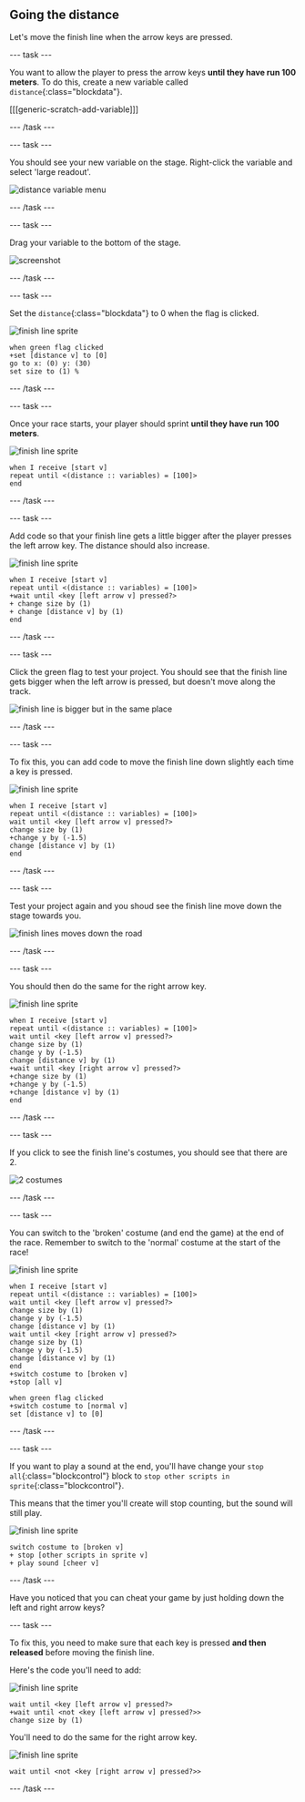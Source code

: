 ## Going the distance

Let's move the finish line when the arrow keys are pressed.

--- task ---

You want to allow the player to press the arrow keys __until they have run 100 meters__. To do this, create a new variable called `distance`{:class="blockdata"}.

[[[generic-scratch-add-variable]]]

--- /task ---

--- task ---

You should see your new variable on the stage. Right-click the variable and select 'large readout'.

![distance variable menu](images/sprint-distance-dispaly.png)

--- /task ---

--- task ---

Drag your variable to the bottom of the stage.

![screenshot](images/sprint-distance-drag.png)

--- /task ---

--- task ---

Set the `distance`{:class="blockdata"} to 0 when the flag is clicked.

![finish line sprite](images/finish-line-sprite.png)

```blocks
when green flag clicked
+set [distance v] to [0]
go to x: (0) y: (30)
set size to (1) %
```

--- /task ---

--- task ---

Once your race starts, your player should sprint __until they have run 100 meters__.

![finish line sprite](images/finish-line-sprite.png)

```blocks
when I receive [start v]
repeat until <(distance :: variables) = [100]>
end 
```

--- /task ---

--- task ---

Add code so that your finish line gets a little bigger after the player presses the left arrow key. The distance should also increase.

![finish line sprite](images/finish-line-sprite.png)

```blocks
when I receive [start v]
repeat until <(distance :: variables) = [100]>
+wait until <key [left arrow v] pressed?>
+ change size by (1)
+ change [distance v] by (1)
end 
```

--- /task ---

--- task ---

Click the green flag to test your project. You should see that the finish line gets bigger when the left arrow is pressed, but doesn't move along the track.

![finish line is bigger but in the same place](images/sprint-line-bug.png)

--- /task ---

--- task ---

To fix this, you can add code to move the finish line down slightly each time a key is pressed.

![finish line sprite](images/finish-line-sprite.png)

```blocks
when I receive [start v]
repeat until <(distance :: variables) = [100]>
wait until <key [left arrow v] pressed?>
change size by (1)
+change y by (-1.5)
change [distance v] by (1)
end 
```

--- /task ---

--- task ---

Test your project again and you shoud see the finish line move down the stage towards you.

![finish lines moves down the road](images/sprint-line-fix-test.png)

--- /task ---

--- task ---

You should then do the same for the right arrow key.

![finish line sprite](images/finish-line-sprite.png)

```blocks
when I receive [start v]
repeat until <(distance :: variables) = [100]>
wait until <key [left arrow v] pressed?>
change size by (1)
change y by (-1.5)
change [distance v] by (1)
+wait until <key [right arrow v] pressed?>
+change size by (1)
+change y by (-1.5)
+change [distance v] by (1)
end 
```

--- /task ---

--- task ---

If you click to see the finish line's costumes, you should see that there are 2.

![2 costumes](images/sprint-line-costumes.png)

--- /task ---

--- task ---

You can switch to the 'broken' costume (and end the game) at the end of the race. Remember to switch to the 'normal' costume at the start of the race!

![finish line sprite](images/finish-line-sprite.png)

```blocks
when I receive [start v]
repeat until <(distance :: variables) = [100]>
wait until <key [left arrow v] pressed?>
change size by (1)
change y by (-1.5)
change [distance v] by (1)
wait until <key [right arrow v] pressed?>
change size by (1)
change y by (-1.5)
change [distance v] by (1)
end 
+switch costume to [broken v]
+stop [all v]
```

```blocks
when green flag clicked
+switch costume to [normal v]
set [distance v] to [0]
```

--- /task ---

--- task ---

If you want to play a sound at the end, you'll have change your `stop all`{:class="blockcontrol"} block to `stop other scripts in sprite`{:class="blockcontrol"}.

This means that the timer you'll create will stop counting, but the sound will still play.

![finish line sprite](images/finish-line-sprite.png)

```blocks
switch costume to [broken v]
+ stop [other scripts in sprite v]
+ play sound [cheer v]
```

--- /task ---

Have you noticed that you can cheat your game by just holding down the left and right arrow keys?

--- task ---

To fix this, you need to make sure that each key is pressed __and then released__ before moving the finish line.

Here's the code you'll need to add:

![finish line sprite](images/finish-line-sprite.png)

```blocks
wait until <key [left arrow v] pressed?>
+wait until <not <key [left arrow v] pressed?>>
change size by (1)
```

You'll need to do the same for the right arrow key.

![finish line sprite](images/finish-line-sprite.png)

```blocks
wait until <not <key [right arrow v] pressed?>>
```

--- /task ---
